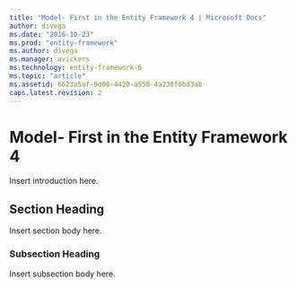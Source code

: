 ```yaml
---
title: "Model- First in the Entity Framework 4 | Microsoft Docs"
author: divega
ms.date: "2016-10-23"
ms.prod: "entity-framework"
ms.author: divega
ms.manager: avickers
ms.technology: entity-framework-6
ms.topic: "article"
ms.assetid: 6623a5af-9d06-4420-a558-4a238f0bd3ab
caps.latest.revision: 2
---
```

# Model- First in the Entity Framework 4
Insert introduction here.  
  
## Section Heading  
 Insert section body here.  
  
### Subsection Heading  
 Insert subsection body here.